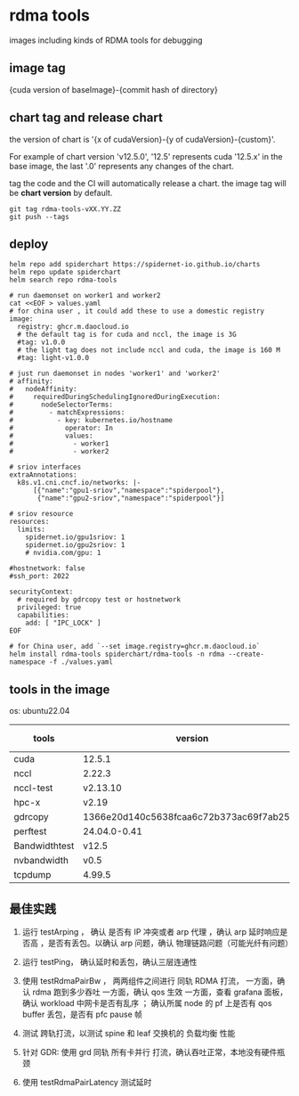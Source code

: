 # rdma tools

images including kinds of RDMA tools for debugging

## image tag

{cuda version of baseImage}-{commit hash of directory}

## chart tag and release chart

the version of chart is '{x of cudaVersion}-{y of cudaVersion}-{custom}'.

For example of chart version 'v12.5.0', '12.5' represents cuda '12.5.x' in the base image, the last '.0' represents any changes of the chart.

tag the code and the CI will automatically release a chart. the image tag will be **chart version** by default.

```shell
git tag rdma-tools-vXX.YY.ZZ 
git push --tags
```

## deploy

```shell
helm repo add spiderchart https://spidernet-io.github.io/charts
helm repo update spiderchart
helm search repo rdma-tools

# run daemonset on worker1 and worker2 
cat <<EOF > values.yaml
# for china user , it could add these to use a domestic registry
image:
  registry: ghcr.m.daocloud.io
  # the default tag is for cuda and nccl, the image is 3G
  #tag: v1.0.0
  # the light tag does not include nccl and cuda, the image is 160 M
  #tag: light-v1.0.0

# just run daemonset in nodes 'worker1' and 'worker2'
# affinity:
#   nodeAffinity:
#     requiredDuringSchedulingIgnoredDuringExecution:
#       nodeSelectorTerms:
#         - matchExpressions:
#           - key: kubernetes.io/hostname
#             operator: In
#             values:
#               - worker1
#               - worker2

# sriov interfaces
extraAnnotations:
  k8s.v1.cni.cncf.io/networks: |-
      [{"name":"gpu1-sriov","namespace":"spiderpool"},
       {"name":"gpu2-sriov","namespace":"spiderpool"}]

# sriov resource
resources:
  limits:
    spidernet.io/gpu1sriov: 1
    spidernet.io/gpu2sriov: 1
    # nvidia.com/gpu: 1

#hostnetwork: false
#ssh_port: 2022

securityContext:
  # required by gdrcopy test or hostnetwork
  privileged: true
  capabilities:
    add: [ "IPC_LOCK" ]
EOF

# for China user, add `--set image.registry=ghcr.m.daocloud.io`
helm install rdma-tools spiderchart/rdma-tools -n rdma --create-namespace -f ./values.yaml

```

## tools in the image

os: ubuntu22.04

| tools         | version                                  | updated time |
|---------------|------------------------------------------|--------------|
| cuda          | 12.5.1                                   | 2024.7.30    |
| nccl          | 2.22.3                                   | 2024.7.30    |
| nccl-test     | v2.13.10                                 | 2024.7.30    |
| hpc-x         | v2.19                                    | 2024.7.30    |
| gdrcopy       | 1366e20d140c5638fcaa6c72b373ac69f7ab2532 | 2024.7.30    |
| perftest      | 24.04.0-0.41                             | 2024.7.30    |
| Bandwidthtest | v12.5                                    | 2024.7.30    |
| nvbandwidth   | v0.5                                     | 2024.8.14    |
| tcpdump       | 4.99.5                                   | 2025.2.27    |

## 最佳实践

1. 运行 testArping ， 确认 是否有 IP 冲突或者 arp 代理 ，确认 arp 延时响应是否高 ，是否有丢包。以确认 arp 问题，确认 物理链路问题（可能光纤有问题）

2. 运行 testPing， 确认延时和丢包，确认三层连通性

3. 使用 testRdmaPairBw ， 两两组件之间进行 同轨 RDMA 打流，
   一方面，确认 rdma 跑到多少吞吐
   一方面，确认 qos 生效
   一方面，查看 grafana 面板， 确认 workload 中网卡是否有乱序 ； 确认所属 node 的 pf 上是否有 qos buffer 丢包，是否有 pfc pause 帧

4. 测试 跨轨打流，以测试 spine 和 leaf 交换机的 负载均衡 性能 

5. 针对 GDR: 使用 grd 同轨 所有卡并行 打流，确认吞吐正常，本地没有硬件瓶颈

6. 使用 testRdmaPairLatency 测试延时 

